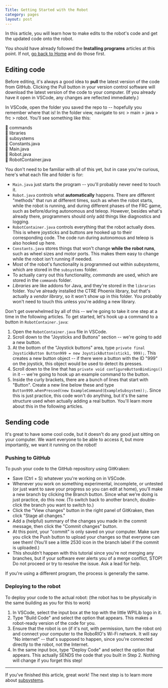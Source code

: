 ```yaml
---
Title: Getting Started with the Robot
category: pages
layout: post
---
```


In this article, you will learn how to make edits to the robot's code and get the updated code onto the robot.

You should have already followed the **Installing programs** articles at this point. If not, [go back to Home](https://github.com/Team2530/Documentation/wiki) and do those first.

## Editing code

Before editing, it's always a good idea to **pull** the latest version of the code from GitHub. Clicking the Pull button in your version control software will download the latest version of the code to your computer. (If you already have it open in VSCode, any changes are reflected immediately.)

In VSCode, open the folder you saved the repo to -- hopefully you remember where that is! In the folder view, navigate to src > main > java > frc > robot. You'll see something like this:

📁 commands  
📁 libraries  
📁 subsystems  
📄 Constants.java  
📄 Main.java  
📄 Robot.java  
📄 RobotContainer.java

You don't need to be familiar with all of this yet, but in case you're curious, here's what each file and folder is for:
* `Main.java` just starts the program -- you'll probably never need to touch it.
* `Robot.java` controls what **automatically** happens. There are different "methods" that run at different times, such as when the robot starts, while the robot is running, and during different phases of the FRC game, such as before/during autonomous and teleop. However, besides what's already there, programmers should only add things like diagnostics and logging.
* `RobotContainer.java` controls everything that the robot actually does. This is where joysticks and buttons are hooked up to their corresponding code. The code run during autonomous and teleop is also hooked up here.
* `Constants.java` stores things that won't change **while the robot runs**, such as wheel sizes and motor ports. This makes them easy to change while the robot isn't running if needed.
* Most of the robot's functionality is programmed out within _subsystems_, which are stored in the `subsystems` folder.
* To actually carry out this functionality, _commands_ are used, which are stored in the `commands` folder.
* _Libraries_ are like addons for Java, and they're stored in the `libraries` folder. You've already installed the CTRE Phoenix library, but that's actually a _vendor library_, so it won't show up in this folder. You probably won't need to touch this unless you're adding a new library.

Don't get overwhelmed by all of this -- we're going to take it one step at a time in the following articles. To get started, let's hook up a command to a button in `RobotContainer.java`:
1. Open the `RobotContainer.java` file in VSCode.
2. Scroll down to the "Joysticks and Buttons" section -- we're going to add a new button.
3. At the bottom of the "Joystick buttons" area, type `private final JoystickButton Button999 = new JoystickButton(stick1, 999);`. This creates a new button object -- if there were a button with the ID "999" on the joystick, this object would be used to detect its presses.
4. Scroll down to the line that has `private void configureButtonBindings()` in it -- we're going to hook up an example command to the button.
5. Inside the curly brackets, there are a bunch of lines that start with "Button". Create a new line below these and type `Button999.whenPressed(new ExampleCommand(ExampleSubsystem));`. Since this is just practice, this code won't do anything, but it's the same structure used when actually adding a real button. You'll learn more about this in the following articles.

## Sending code
It's great to have some cool code, but it doesn't do any good just sitting on your computer. We want everyone to be able to access it, but more importantly, we want it running on the robot!

### Pushing to GitHub
To push your code to the GitHub repository using GitKraken:
- Save (Ctrl + S) whatever you're working on in VSCode.
- Whenever you work on something experimental, incomplete, or untested (or just want to save your progress so you can edit at home), you'll make a new branch by clicking the Branch button. Since what we're doing is just practice, do this now. (To switch back to another branch, double-click the branch you want to switch to.)
- Click the "View changes" button in the right panel of GitKraken, then click "Stage all changes."
- Add a (helpful) summary of the changes you made in the commit message, then click the "Commit changes" button.
- At this point, your "commit" is only saved on your computer. Make sure you click the Push button to upload your changes so that everyone can see them! (You'll see a little 2530 icon in the branch label if the commit is uploaded.)
- This shouldn't happen with this tutorial since you're not merging any branches, but if your software ever alerts you of a merge conflict, STOP! Do not proceed or try to resolve the issue. Ask a lead for help.

If you're using a different program, the process is generally the same.

### Deploying to the robot
To deploy your code to the actual robot: (the robot has to be physically in the same building as you for this to work)
1. In VSCode, select the input box at the top with the little WPILib logo in it.
2. Type "Build Code" and select the option that appears. This makes a robot-ready version of the code for you.
3. Ensure that the robot is on (if it's not, with permission, turn the robot on) and connect your computer to the RoboRIO's Wi-Fi network. It will say "No internet" -- that's supposed to happen, since you're connected directly to the robot, not the Internet.
4. In the same input box, type "Deploy Code" and select the option that appears. This actually SENDS the code that you built in Step 2. Nothing will change if you forget this step!

***

If you've finished this article, great work! The next step is to learn more about [subsystems](https://github.com/Team2530/Documentation/wiki/Subsystems).